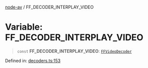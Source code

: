 [node-av](../globals.md) / FF\_DECODER\_INTERPLAY\_VIDEO

# Variable: FF\_DECODER\_INTERPLAY\_VIDEO

> `const` **FF\_DECODER\_INTERPLAY\_VIDEO**: [`FFVideoDecoder`](../type-aliases/FFVideoDecoder.md)

Defined in: [decoders.ts:153](https://github.com/seydx/av/blob/f8631fc881b394300b1479f511d55cf1c370a87f/src/constants/decoders.ts#L153)
